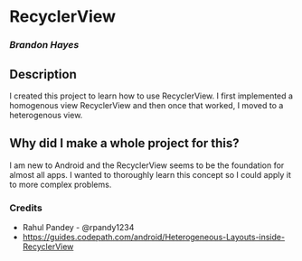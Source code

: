 # RecyclerView
### ***Brandon Hayes***

## Description
I created this project to learn how to use RecyclerView. I first implemented a homogenous view RecyclerView and then once that worked, I moved to a heterogenous view. 



## Why did I make a whole project for this?
I am new to Android and the RecyclerView seems to be the foundation for almost all apps. I wanted to thoroughly learn this concept so I could apply it to more complex problems.

### Credits
* Rahul Pandey - @rpandy1234
* https://guides.codepath.com/android/Heterogeneous-Layouts-inside-RecyclerView
